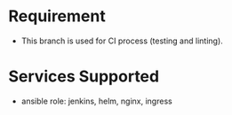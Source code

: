 # Requirement
- This branch is used for CI process (testing and linting).

# Services Supported
- ansible role: jenkins, helm, nginx, ingress

